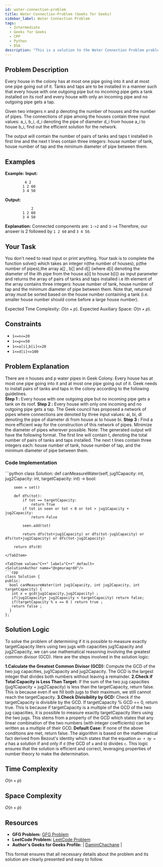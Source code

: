 ```yaml
---
id: water-connection-problem
title: Water-Connection-Problem (Geeks for Geeks)
sidebar_label: Water Connection Problem
tags:
  - Intermediate
  - Geeks for Geeks
  - CPP
  - Python
  - DSA
description: "This is a solution to the Water Connection Problem problem on Geeks for Geeks."
---
```


## Problem Description

Every house in the colony has at most one pipe going into it and at most one pipe going out of it. Tanks and taps are to be installed in a manner such that every house with one outgoing pipe but no incoming pipe gets a tank installed on its roof and every house with only an incoming pipe and no outgoing pipe gets a tap.

Given two integers n and p denoting the number of houses and the number of pipes. The connections of pipe among the houses contain three input values: a_i, b_i, d_i denoting the pipe of diameter d_i from house a_i to house b_i, find out the efficient solution for the network. 

The output will contain the number of pairs of tanks and taps t installed in first line and the next t lines contain three integers: house number of tank, house number of tap and the minimum diameter of pipe between them.


## Examples

**Example:**
**Input:** 
```
         4 2
        1 2 60
        3 4 50
```
**Output:** 
```
            2
        1 2 60
        3 4 50
```
**Explanation:**
Connected components are: `1->2` and `3->4`
Therefore, our answer is 2 followed by `1 2 60` and `3 4 50`.
## Your Task
You don't need to read input or print anything. Your task is to complete the function solve() which takes an integer n(the number of houses), p(the number of pipes),the array a[] , b[] and d[] (where d[i] denoting the diameter of the ith pipe from the house a[i] to house b[i]) as input parameter and returns the array of pairs of tanks and taps installed i.e ith element of the array contains three integers: house number of tank, house number of tap and the minimum diameter of pipe between them. Note that, returned array must be sorted based on the house number containing a tank (i.e. smaller house number should come before a large house number).

Expected Time Complexity:  $O(n+p)$.
Expected Auxiliary Space: $O(n+p)$.

## Constraints

- `1<=n<=20`
- `1<=p<=50`
- `1<=a[i]`,`b[i]<=20`
- `1<=d[i]<=100`

## Problem Explanation

There are n houses and p water pipes in Geek Colony. Every house has at most one pipe going into it and at most one pipe going out of it. Geek needs to install pairs of tanks and taps in the colony according to the following guidelines.  
**Step 1 :** Every house with one outgoing pipe but no incoming pipe gets a tank on its roof.
**Step 2 :** Every house with only one incoming and no outgoing pipe gets a tap.
The Geek council has proposed a network of pipes where connections are denoted by three input values: ai, bi, di denoting the pipe of diameter di from house ai to house bi.
**Step 3 :** Find a more efficient way for the construction of this network of pipes. Minimize the diameter of pipes wherever possible.
Note: The generated output will have the following format. The first line will contain t, denoting the total number of pairs of tanks and taps installed. The next t lines contain three integers each: house number of tank, house number of tap, and the minimum diameter of pipe between them.



### Code Implementation

<Tabs>
  <TabItem value="Python" label="Python" default>
  <SolutionAuthor name="@ngmuraqrdd"/>
  ```python
class Solution:
    def canMeasureWater(self, jug1Capacity: int, jug2Capacity: int, targetCapacity: int) -> bool:

        seen = set()

        def dfs(tot):
            if tot == targetCapacity:
                return True
            if tot in seen or tot < 0 or tot > jug1Capacity + jug2Capacity:
                return False
            
            seen.add(tot)

            return dfs(tot+jug1Capacity) or dfs(tot-jug1Capacity) or dfs(tot+jug2Capacity) or dfs(tot-jug2Capacity)
        
        return dfs(0)
  ```
  </TabItem>

  <TabItem value="C++" label="C++" default>
  <SolutionAuthor name="@ngmuraqrdd"/>
  ```cpp
class Solution {
public:
    bool canMeasureWater(int jug1Capacity, int jug2Capacity, int targetCapacity) {
     int x = gcd(jug1Capacity,jug2Capacity) ;
     if(jug1Capacity+ jug2Capacity < targetCapacity) return false;
     if(targetCapacity % x == 0 ) return true ;
     return false ;
    }
};
  ```
  </TabItem>
</Tabs>

## Solution Logic
To solve the problem of determining if it is possible to measure exactly targetCapacity liters using two jugs with capacities jug1Capacity and jug2Capacity, we can use mathematical reasoning involving the greatest common divisor (GCD). Here are the steps involved in the solution logic:

**1.Calculate the Greatest Common Divisor (GCD):** Compute the GCD of the two jug capacities, jug1Capacity and jug2Capacity. The GCD is the largest integer that divides both numbers without leaving a remainder.
**2.Check if Total Capacity is Less Than Target:** If the sum of the two jug capacities (jug1Capacity + jug2Capacity) is less than the targetCapacity, return false. This is because even if we fill both jugs to their maximum, we still cannot reach the targetCapacity.
**3.Check Divisibility by GCD:** Check if the targetCapacity is divisible by the GCD. If targetCapacity % GCD == 0, return true. This is because if targetCapacity is a multiple of the GCD of the two jug capacities, it is possible to measure exactly targetCapacity liters using the two jugs. This stems from a property of the GCD which states that any linear combination of the two numbers (with integer coefficients) can be written as a multiple of their GCD.
**Default Case:** If none of the above conditions are met, return false.
The algorithm is based on the mathematical fact derived from Bezout's identity which states that the equation `𝑎𝑥 + 𝑏𝑦 = 𝑑` has a solution if and only if `d` (the GCD of `a` and `b`) divides `c`.
This logic ensures that the solution is efficient and correct, leveraging properties of number theory to make the determination.
## Time Complexity

$O(n+p)$

## Space Complexity

$O(n+p)$

## Resources

- **GFG Problem:** [GFG Problem](https://www.geeksforgeeks.org/problems/water-connection-problem5822/)
- **LeetCode Problem:** [LeetCode Problem](https://leetcode.com/problems/water-and-jug-problem/)
- **Author's Geeks for Geeks Profile:**  | [DaminiChachane](https://leetcode.com/u/divcxl15/) |

This format ensures that all necessary details about the problem and its solution are clearly presented and easy to follow.
